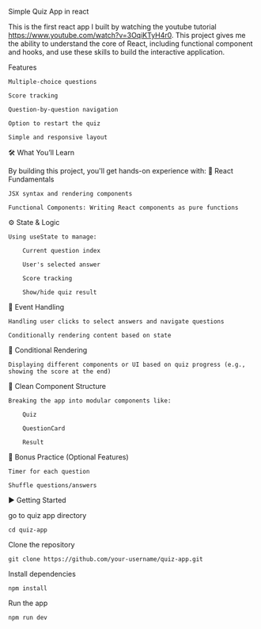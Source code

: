Simple Quiz App in react

This is the first react app I built by watching the youtube tutorial https://www.youtube.com/watch?v=3OqiKTyH4r0. 
This project gives me the ability to understand the core of React, including functional component and hooks, and use these skills to build the interactive application.

Features

    Multiple-choice questions

    Score tracking

    Question-by-question navigation

    Option to restart the quiz

    Simple and responsive layout

🛠 What You’ll Learn

By building this project, you'll get hands-on experience with:
🧩 React Fundamentals

    JSX syntax and rendering components

    Functional Components: Writing React components as pure functions

⚙️ State & Logic

    Using useState to manage:

        Current question index

        User's selected answer

        Score tracking

        Show/hide quiz result

🔁 Event Handling

    Handling user clicks to select answers and navigate questions

    Conditionally rendering content based on state

🧠 Conditional Rendering

    Displaying different components or UI based on quiz progress (e.g., showing the score at the end)

🧼 Clean Component Structure

    Breaking the app into modular components like:

        Quiz

        QuestionCard

        Result

🧪 Bonus Practice (Optional Features)

    Timer for each question

    Shuffle questions/answers

▶️ Getting Started

go to quiz app directory

    cd quiz-app

Clone the repository

    git clone https://github.com/your-username/quiz-app.git

Install dependencies

    npm install

Run the app

    npm run dev
